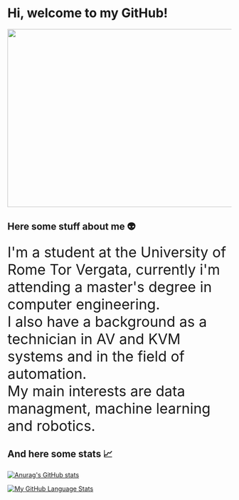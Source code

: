 <div align="left">
  <h1>Hi, welcome to my GitHub!</h1>
</div>

<div align="center">
  <img src="https://media.giphy.com/media/AQRapWCgC7dThyVEYb/giphy.gif" width="700" height="400"/>
</div>

## Here some stuff about me 👽
  <font size="6">I'm a student at the University of Rome Tor Vergata, currently i'm attending a master's degree in computer engineering.\
    I also have a background as a technician in AV and KVM systems and in the field of automation.\
    My main interests are data managment, machine learning and robotics.</font>
## And here some stats 📈
[![Anurag's GitHub stats](https://github-readme-stats-sigma-five.vercel.app/api?username=matteo-conti-97&show_icons=true&theme=tokyonight)](https://github.com/anuraghazra/github-readme-stats)

[![My GitHub Language Stats](https://github-readme-stats-sigma-five.vercel.app/api/top-langs/?username=matteo-conti-97&theme=tokyonight&card_width=350)](https://github.com/anuraghazra/github-readme-stats)

